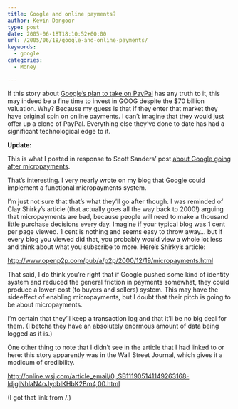 ```yaml
---
title: Google and online payments?
author: Kevin Dangoor
type: post
date: 2005-06-18T18:10:52+00:00
url: /2005/06/18/google-and-online-payments/
keywords:
  - google
categories:
  - Money

---
```

If this story about [Google&#8217;s plan to take on PayPal][1] has any truth to it, this may indeed be a fine time to invest in GOOG despite the $70 billion valuation. Why? Because my guess is that if they enter that market they have original spin on online payments. I can&#8217;t imagine that they would just offer up a clone of PayPal. Everything else they&#8217;ve done to date has had a significant technological edge to it.

**Update:**

This is what I posted in response to Scott Sanders&#8217; post [about Google going after micropayments][2].

That&#8217;s interesting. I very nearly wrote on my blog that Google could implement a functional micropayments system.

I&#8217;m just not sure that that&#8217;s what they&#8217;ll go after though. I was reminded of Clay Shirky&#8217;s article (that actually goes all the way back to 2000!) arguing that micropayments are bad, because people will need to make a thousand little purchase decisions every day. Imagine if your typical blog was 1 cent per page viewed. 1 cent is nothing and seems easy to throw away&#8230; but if every blog you viewed did that, you probably would view a whole lot less and think about what you subscribe to more. Here&#8217;s Shirky&#8217;s article:

http://www.openp2p.com/pub/a/p2p/2000/12/19/micropayments.html

That said, I do think you&#8217;re right that if Google pushed some kind of identity system and reduced the general friction in payments somewhat, they could produce a lower-cost (to buyers and sellers) system. This may have the sideeffect of enabling micropayments, but I doubt that their pitch is going to be about micropayments.

I&#8217;m certain that they&#8217;ll keep a transaction log and that it&#8217;ll be no big deal for them. (I betcha they have an absolutely enormous amount of data being logged as it is.)

One other thing to note that I didn&#8217;t see in the article that I had linked to or here: this story apparently was in the Wall Street Journal, which gives it a modicum of credibility.

http://online.wsj.com/article_email/0,,SB111905141149263168-IdjgINhlaN4oJyobIKHbK2Bm4,00.html

(I got that link from /.)

 [1]: http://www.realtechnews.com/posts/1454
 [2]: http://dotnot.org/blog/archives/2005/06/18/online-payment-service/